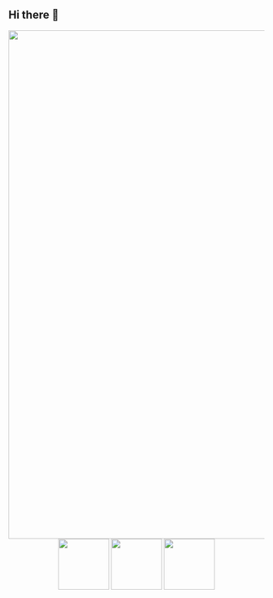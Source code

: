 ## Hi there 👋

<img width="1000" src="./pict/cat-cat-lick.gif"/>
<div align="center">
  <img width="100" src="https://media1.tenor.com/m/-tquk_v-Y_YAAAAd/emy-d%C3%A9part.gif"/>
  <img width="100" src="https://media1.tenor.com/m/XjL7dsLyIwwAAAAd/cat-scared.gif"/>
  <img width="100" src="https://media1.tenor.com/m/66B2x3hEPwoAAAAd/hollyweencandy-cat.gif"/>
</div>
<!--
**ren5602/ren5602** is a ✨ _special_ ✨ repository because its `README.md` (this file) appears on your GitHub profile.

Here are some ideas to get you started:

- 🔭 I’m currently working on ...
- 🌱 I’m currently learning ...
- 👯 I’m looking to collaborate on ...
- 🤔 I’m looking for help with ...
- 💬 Ask me about ...
- 📫 How to reach me: ...
- 😄 Pronouns: ...
- ⚡ Fun fact: ...
-->
